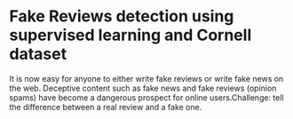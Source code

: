# Fake Reviews detection using supervised learning and Cornell dataset

It is now easy for anyone to either write fake reviews or write fake news on the web.     Deceptive content such as fake news and fake reviews (opinion spams) have become a dangerous prospect for online users.Challenge: tell the difference between a real review and a fake one.

